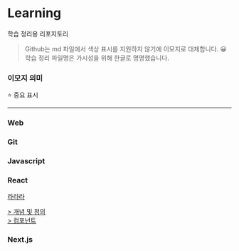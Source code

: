 # Learning

학습 정리용 리포지토리

> Github는 md 파일에서 색상 표시를 지원하지 않기에 이모지로 대체합니다. 😀 <br>
> 학습 정리 파일명은 가시성을 위해 한글로 명명했습니다.

### 이모지 의미

⭐ 중요 표시

---

### Web

### Git

### Javascript

### React

[라라라](#react/#01.-정의.md)

[> 개념 및 정의](react/#01.-정의.md)<br>
[> 컴포넌트](react/#02.-컴포넌트.md)<br>

### Next.js

